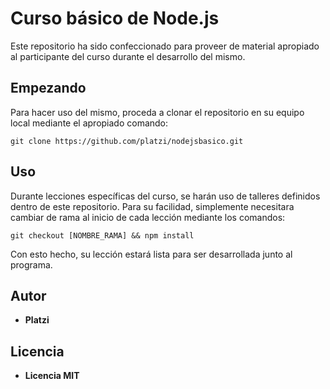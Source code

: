 # Curso básico de Node.js

Este repositorio ha sido confeccionado para proveer de material apropiado al participante del curso durante el desarrollo del mismo.

## Empezando

Para hacer uso del mismo, proceda a clonar el repositorio en su equipo local mediante el apropiado comando:

```
git clone https://github.com/platzi/nodejsbasico.git
```

## Uso

Durante lecciones específicas del curso, se harán uso de talleres definidos dentro de este repositorio. Para su facilidad, simplemente necesitara cambiar de rama al inicio de cada lección mediante los comandos:

```
git checkout [NOMBRE_RAMA] && npm install
```

Con esto hecho, su lección estará lista para ser desarrollada junto al programa.

## Autor

* **Platzi**

## Licencia

* **Licencia MIT**